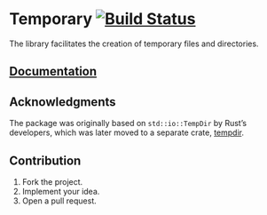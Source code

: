 # Temporary [![Build Status][status-img]][status-url]

The library facilitates the creation of temporary files and directories.

## [Documentation][1]

## Acknowledgments

The package was originally based on `std::io::TempDir` by Rust’s developers,
which was later moved to a separate crate,
[tempdir](https://github.com/rust-lang/tempdir).

## Contribution

1. Fork the project.
2. Implement your idea.
3. Open a pull request.

[1]: https://stainless-steel.github.io/temporary

[status-img]: https://travis-ci.org/stainless-steel/temporary.svg?branch=master
[status-url]: https://travis-ci.org/stainless-steel/temporary
